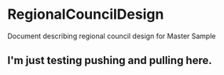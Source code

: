 # RegionalCouncilDesign
Document describing regional council design for Master Sample

## I'm just testing pushing and pulling here.